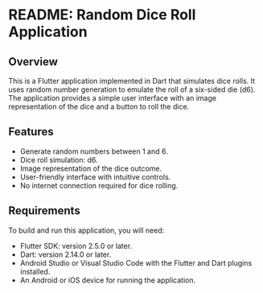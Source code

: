 # README: Random Dice Roll Application

## Overview
This is a Flutter application implemented in Dart that simulates dice rolls. It uses random number generation to emulate the roll of a six-sided die (d6). The application provides a simple user interface with an image representation of the dice and a button to roll the dice.

## Features
- Generate random numbers between 1 and 6.
- Dice roll simulation: d6.
- Image representation of the dice outcome.
- User-friendly interface with intuitive controls.
- No internet connection required for dice rolling.

## Requirements
To build and run this application, you will need:

- Flutter SDK: version 2.5.0 or later.
- Dart: version 2.14.0 or later.
- Android Studio or Visual Studio Code with the Flutter and Dart plugins installed.
- An Android or iOS device for running the application.

